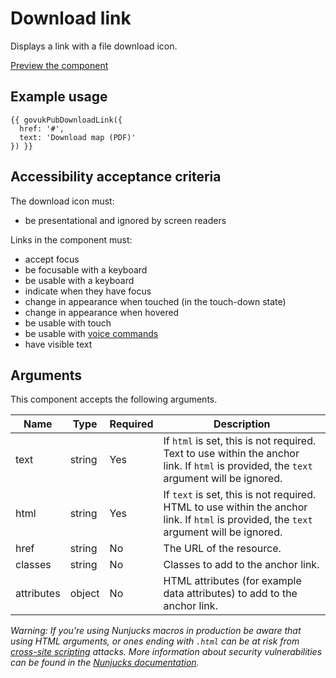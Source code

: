 # Download link

Displays a link with a file download icon.

[Preview the component](https://govuk-publishing-frontend.herokuapp.com/components/download-link/)

## Example usage

```
{{ govukPubDownloadLink({
  href: '#',
  text: 'Download map (PDF)'
}) }}
```

## Accessibility acceptance criteria

The download icon must:

- be presentational and ignored by screen readers

Links in the component must:

- accept focus
- be focusable with a keyboard
- be usable with a keyboard
- indicate when they have focus
- change in appearance when touched (in the touch-down state)
- change in appearance when hovered
- be usable with touch
- be usable with [voice commands](https://www.w3.org/WAI/perspectives/voice.html)
- have visible text

## Arguments

This component accepts the following arguments.

|Name|Type|Required|Description|
|---|---|---|---|
|text|string|Yes|If `html` is set, this is not required. Text to use within the anchor link. If `html` is provided, the `text` argument will be ignored.|
|html|string|Yes|If `text` is set, this is not required. HTML to use within the anchor link. If `html` is provided, the `text` argument will be ignored.|
|href|string|No|The URL of the resource.|
|classes|string|No|Classes to add to the anchor link.|
|attributes|object|No|HTML attributes (for example data attributes) to add to the anchor link.|


*Warning: If you’re using Nunjucks macros in production be aware that using HTML arguments, or ones ending with `.html` can be at risk from [cross-site scripting](https://en.wikipedia.org/wiki/Cross-site_scripting) attacks. More information about security vulnerabilities can be found in the [Nunjucks documentation](https://mozilla.github.io/nunjucks/api.html#user-defined-templates-warning).*
